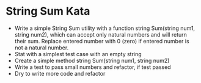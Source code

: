 # String Sum Kata

* Write a simple String Sum utility with a function string Sum(string num1, string num2), which can accept only natural
  numbers and will return their sum. Replace entered number with 0 (zero) if entered number is not a natural number.
* Stat with a simplest test case with an empty string
* Create a simple method string Sum(string num1, string num2)
* Write a test to pass small numbers and refactor, if test passed
* Dry to write more code and refactor
